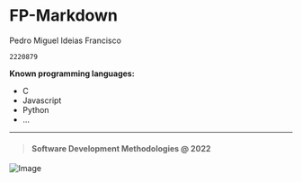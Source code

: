 # FP-Markdown
Pedro Miguel Ideias Francisco

`2220879`

**Known programming languages:**
* C
* Javascript
* Python
* ...
---
> #### Software Development Methodologies @ 2022
![Image](https://www.ipleiria.pt/wp-content/themes/ipleiria/img/logo_ipl_header.png)
